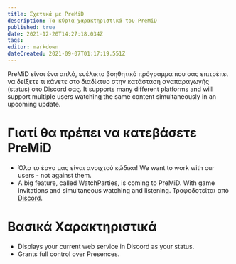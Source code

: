 ```yaml
---
title: Σχετικά με PreMiD
description: Τα κύρια χαρακτηριστικά του PreMiD
published: true
date: 2021-12-20T14:27:18.034Z
tags:
editor: markdown
dateCreated: 2021-09-07T01:17:19.551Z
---
```


PreMiD είναι ένα απλό, ευέλικτο βοηθητικό πρόγραμμα που σας επιτρέπει να δείξετε τι κάνετε στο διαδίκτυο στην κατάσταση αναπαραγωγής (status) στο Discord σας. It supports many different platforms and will support multiple users watching the same content simultaneously in an upcoming update.

# Γιατί θα πρέπει να κατεβάσετε PreMiD
- Όλο το έργο μας είναι ανοιχτού κώδικα! We want to work with our users - not against them.
- A big feature, called WatchParties, is coming to PreMiD. With game invitations and simultaneous watching and listening. Τροφοδοτείται από [Discord](https://discordapp.com/).

# Βασικά Χαρακτηριστικά
- Displays your current web service in Discord as your status.
- Grants full control over Presences.
